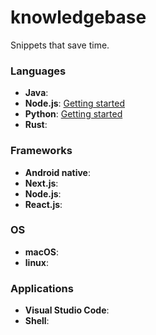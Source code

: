 # knowledgebase
Snippets that save time.



### Languages
- **Java**:
- **Node.js**: [Getting started](languages/nodejs.md)
- **Python**: [Getting started](languages/python.md)
- **Rust**:


### Frameworks
- **Android native**:
- **Next.js**: 
- **Node.js**:
- **React.js**:


### OS
- **macOS**:
- **linux**:

### Applications
- **Visual Studio Code**:
- **Shell**:
